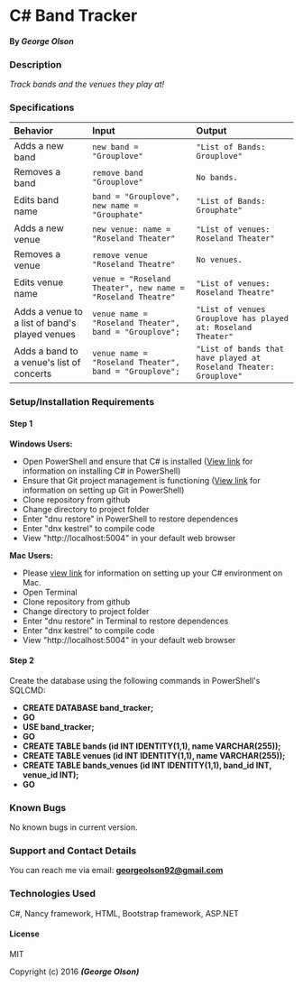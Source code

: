 # C&#35; Band Tracker
#### By _George Olson_

### Description
_Track bands and the venues they play at!_

### Specifications
| Behavior | Input | Output |
|:---  | :---  | :----  |
|Adds a new band| `new band = "Grouplove"`| `"List of Bands: Grouplove"`|
|Removes a band| `remove band "Grouplove"`| `No bands.`|
|Edits band name| `band = "Grouplove", new name = "Grouphate"`| `"List of Bands: Grouphate"`|
|Adds a new venue| `new venue: name = "Roseland Theater"` | `"List of venues: Roseland Theater"`|
|Removes a venue| `remove venue "Roseland Theatre"`| `No venues.`|
|Edits venue name| `venue = "Roseland Theater", new name = "Roseland Theatre"`| `"List of venues: Roseland Theatre"`|
|Adds a venue to a list of band's played venues| `venue name = "Roseland Theater", band = "Grouplove";`| `"List of venues Grouplove has played at: Roseland Theater"`|
|Adds a band to a venue's list of concerts| `venue name = "Roseland Theater", band = "Grouplove";`| `"List of bands that have played at Roseland Theater: Grouplove"`|


### Setup/Installation Requirements

#### Step 1
**Windows Users:**
* Open PowerShell and ensure that C&#35; is installed (<a href="https://www.learnhowtoprogram.com/c/getting-started-with-c/installing-c">View link</a> for information on installing C&#35; in PowerShell)
* Ensure that Git project management is functioning (<a href="https://www.learnhowtoprogram.com/c/getting-started-with-c/git-project-setup-for-windows">View link</a> for information on setting up Git in PowerShell)
* Clone repository from github
* Change directory to project folder
* Enter "dnu restore" in PowerShell to restore dependences
* Enter "dnx kestrel" to compile code
* View "http://localhost:5004" in your default web browser

**Mac Users:**
* Please <a href="https://www.learnhowtoprogram.com/c/getting-started-with-c/installing-c">view link</a> for information on setting up your C&#35; environment on Mac.
* Open Terminal
* Clone repository from github
* Change directory to project folder
* Enter "dnu restore" in Terminal to restore dependences
* Enter "dnx kestrel" to compile code
* View "http://localhost:5004" in your default web browser

#### Step 2

Create the database using the following commands in PowerShell's SQLCMD:

* **CREATE DATABASE band_tracker;**
* **GO**
* **USE band_tracker;**
* **GO**
* **CREATE TABLE bands (id INT IDENTITY(1,1), name VARCHAR(255));**
* **CREATE TABLE venues (id INT IDENTITY(1,1), name VARCHAR(255));**
* **CREATE TABLE bands_venues (id INT IDENTITY(1,1), band_id INT, venue_id INT);**
* **GO**

### Known Bugs
No known bugs in current version.

### Support and Contact Details
You can reach me via email: **georgeolson92@gmail.com**

### Technologies Used
C&#35;, Nancy framework, HTML, Bootstrap framework, ASP.NET

#### License
MIT

Copyright (c) 2016 **_(George Olson)_**
